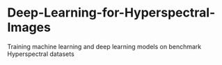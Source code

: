 # Deep-Learning-for-Hyperspectral-Images
Training machine learning and deep learning models on benchmark Hyperspectral datasets

